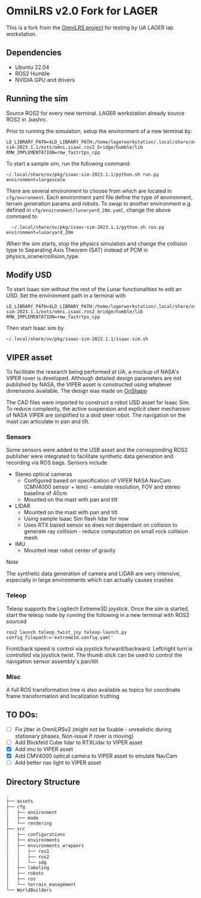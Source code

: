 # OmniLRS v2.0 Fork for LAGER

This is a fork from the [OmniLRS project](https://github.com/AntoineRichard/OmniLRS) for testing by UA LAGER lab workstation.

## Dependencies

* Ubuntu 22.04
* ROS2 Humble
* NVIDIA GPU and drivers

## Running the sim

Source ROS2 for every new terminal. LAGER workstation already source ROS2 in .bashrc.

Prior to running the simulation, setup the environment of a new terminal by:

```
LD_LIBRARY_PATH=$LD_LIBRARY_PATH:/home/lagerworkstation/.local/share/ov/pkg/isaac-sim-2023.1.1/exts/omni.isaac.ros2_bridge/humble/lib
RMW_IMPLEMENTATION=rmw_fastrtps_cpp
```

To start a sample sim, run the following command:

```
~/.local/share/ov/pkg/isaac-sim-2023.1.1/python.sh run.py environment=largescale
```

There are several environment to choose from which are located in ```cfg/envronment```. Each environment yaml file define the type of environment, terrain generation params and robots. To swap to another environment e.g. defined in ```cfg/environment/lunaryard_20m.yaml```, change the above command to 

```
  ~/.local/share/ov/pkg/isaac-sim-2023.1.1/python.sh run.py environment=lunaryard_20m
```

When the sim starts, stop the physics simulation and change the collision type to Separating Axis Theorem (SAT) instead of PCM in physics_scene/collision_type.

## Modify USD

To start Isaac sim without the rest of the Lunar functionalities to edit an USD. Set the environment path in a terminal with 

```
LD_LIBRARY_PATH=$LD_LIBRARY_PATH:/home/lagerworkstation/.local/share/ov/pkg/isaac-sim-2023.1.1/exts/omni.isaac.ros2_bridge/humble/lib
RMW_IMPLEMENTATION=rmw_fastrtps_cpp
```

Then start Isaac sim by

```
~/.local/share/ov/pkg/isaac-sim-2023.1.1/isaac-sim.sh
```

## VIPER asset
To facilitate the research being performed at UA, a mockup of NASA's VIPER rover is developed. Although detailed design parameters are not published by NASA, the VIPER asset is constructed using whatever dimensions available. The design was made on [OnShape](https://cad.onshape.com/documents/73016347d346344bedb8834a/w/3e0c13501bf66b30f9e4bfc1/e/136367780910618495a34a9c)

The CAD files were imported to construct a robot USD asset for Isaac Sim. To reduce complexity, the active suspension and explicit steer mechanism of NASA VIPER are simplified to a skid steer robot. The navigation on the mast can articulate in pan and tilt. 

### Sensors
Some sensors were added to the USB asset and the corresponding ROS2 publisher were integrated to facilitate synthetic data generation and recording via ROS bags. Sensors include

* Stereo optical cameras
  * Configured based on specification of VIPER NASA NavCam (CMV4000 sensor + lens) - emulate resolution, FOV and stereo baseline of 40cm
  * Mounted on the mast with pan and tilt
* LIDAR
  * Mounted on the mast with pan and tilt
  * Using sample Isaac Sim flash lidar for now
  * Uses RTX based sensor so does not dependant on collision to generate ray collision - reduce computation on small rock collision mesh
* IMU 
  * Mounted near robot center of gravity

>[!NOTE]
>The synthetic data generation of camera and LIDAR are very intensive, especially in large environments which can actually causes crashes 

### Teleop
Teleop supports the Logitech Extreme3D joystick. Once the sim is started, start the teleop node by running the following in a new terminal with ROS2 sourced

```
ros2 launch teleop_twist_joy teleop-launch.py config_filepath:='extreme3d.config.yaml'
```

Front/back speed is control via joystick forward/backward. Left/right turn is controlled via joystick twist. The thumb stick can be used to control the navigation sensor assembly's pan/tilt

### Misc
A full ROS transformation tree is also available as topics for coordinate frame transformation and localization truthing

## TO DOs:
- [ ] Fix jitter in OmniLRSv2 (might not be fixable - unrealistic during stationary phases. Non-issue if rover is moving)
- [ ] Add Blickfeld Cube lidar to RTXLidar to VIPER asset
- [x] Add imu to VIPER asset
- [x] Add CMV4000 optical camera to VIPER asset to emulate NavCam
- [ ] Add better nav light to VIPER asset

## Directory Structure
```bash
.
├── assets
├── cfg
│   ├── environment
│   ├── mode
│   └── rendering
├── src
│   ├── configurations
│   ├── environments
│   ├── environments_wrappers
│   │   ├── ros1
│   │   ├── ros2
│   │   └── sdg
│   ├── labeling
│   ├── robots
│   ├── ros
│   └── terrain_management
└── WorldBuilders
```

